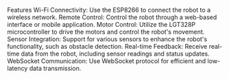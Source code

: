 Features
Wi-Fi Connectivity: Use the ESP8266 to connect the robot to a wireless network.
Remote Control: Control the robot through a web-based interface or mobile application.
Motor Control: Utilize the LGT328P microcontroller to drive the motors and control the robot's movement.
Sensor Integration: Support for various sensors to enhance the robot's functionality, such as obstacle detection.
Real-time Feedback: Receive real-time data from the robot, including sensor readings and status updates.
WebSocket Communication: Use WebSocket protocol for efficient and low-latency data transmission.
